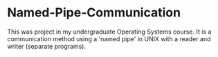 # Named-Pipe-Communication
This was project in my undergraduate Operating Systems course.  It is a communication method using a 'named pipe' in UNIX with a reader and writer (separate programs).
